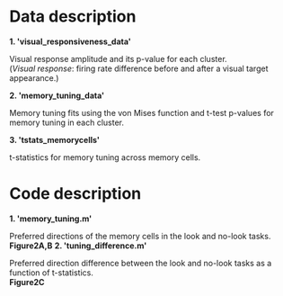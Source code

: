 <!DOCTYPE html>
<html>
    
<head>
    <h1>Data description</h1>
</head>

<body> 
<b>1. 'visual_responsiveness_data'</b>
<p>Visual response amplitude and its p-value for each cluster.<br>
(<i>Visual response</i>: firing rate difference before and after a visual target appearance.)</p>
</body>   

<body> 
<b>2. 'memory_tuning_data'</b>
<p>Memory tuning fits using the von Mises function and t-test p-values for memory tuning in each cluster.</p>
</body>

<body>     
<b>3. 'tstats_memorycells'</b>
<p>t-statistics for memory tuning across memory cells.</p>
</body>

<head>
    <h1>Code description</h1>
</head>

<body> 
<b>1. 'memory_tuning.m'</b>
<p>Preferred directions of the memory cells in the look and no-look tasks.<be>
<b>Figure2A,B</b>
</body>   

<body> 
<b>2. 'tuning_difference.m'</b>
<p>Preferred direction difference between the look and no-look tasks as a function of t-statistics.<br>
<b>Figure2C</b>
</body>   

</html>
